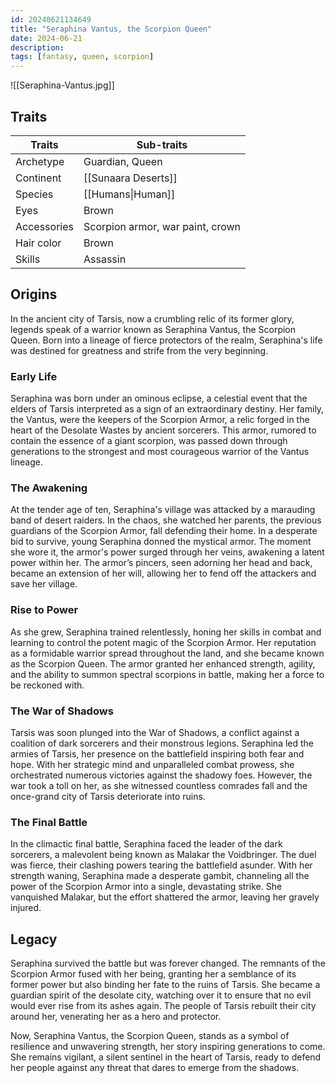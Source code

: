 ```yaml
---
id: 20240621134649
title: "Seraphina Vantus, the Scorpion Queen"
date: 2024-06-21
description:
tags: [fantasy, queen, scorpion]
---
```

![[Seraphina-Vantus.jpg]]

## Traits

| Traits      | Sub-traits                       |
| ----------- | -------------------------------- |
| Archetype   | Guardian, Queen                  |
| Continent   | [[Sunaara Deserts]]              |
| Species     | [[Humans\|Human]]                |
| Eyes        | Brown                            |
| Accessories | Scorpion armor, war paint, crown |
| Hair color  | Brown                            |
| Skills      | Assassin                         |

## Origins

In the ancient city of Tarsis, now a crumbling relic of its former glory, legends speak of a warrior known as Seraphina Vantus, the Scorpion Queen. Born into a lineage of fierce protectors of the realm, Seraphina's life was destined for greatness and strife from the very beginning.

### Early Life

Seraphina was born under an ominous eclipse, a celestial event that the elders of Tarsis interpreted as a sign of an extraordinary destiny. Her family, the Vantus, were the keepers of the Scorpion Armor, a relic forged in the heart of the Desolate Wastes by ancient sorcerers. This armor, rumored to contain the essence of a giant scorpion, was passed down through generations to the strongest and most courageous warrior of the Vantus lineage.

### The Awakening

At the tender age of ten, Seraphina's village was attacked by a marauding band of desert raiders. In the chaos, she watched her parents, the previous guardians of the Scorpion Armor, fall defending their home. In a desperate bid to survive, young Seraphina donned the mystical armor. The moment she wore it, the armor's power surged through her veins, awakening a latent power within her. The armor’s pincers, seen adorning her head and back, became an extension of her will, allowing her to fend off the attackers and save her village.

### Rise to Power

As she grew, Seraphina trained relentlessly, honing her skills in combat and learning to control the potent magic of the Scorpion Armor. Her reputation as a formidable warrior spread throughout the land, and she became known as the Scorpion Queen. The armor granted her enhanced strength, agility, and the ability to summon spectral scorpions in battle, making her a force to be reckoned with.

### The War of Shadows

Tarsis was soon plunged into the War of Shadows, a conflict against a coalition of dark sorcerers and their monstrous legions. Seraphina led the armies of Tarsis, her presence on the battlefield inspiring both fear and hope. With her strategic mind and unparalleled combat prowess, she orchestrated numerous victories against the shadowy foes. However, the war took a toll on her, as she witnessed countless comrades fall and the once-grand city of Tarsis deteriorate into ruins.

### The Final Battle

In the climactic final battle, Seraphina faced the leader of the dark sorcerers, a malevolent being known as Malakar the Voidbringer. The duel was fierce, their clashing powers tearing the battlefield asunder. With her strength waning, Seraphina made a desperate gambit, channeling all the power of the Scorpion Armor into a single, devastating strike. She vanquished Malakar, but the effort shattered the armor, leaving her gravely injured.

## Legacy

Seraphina survived the battle but was forever changed. The remnants of the Scorpion Armor fused with her being, granting her a semblance of its former power but also binding her fate to the ruins of Tarsis. She became a guardian spirit of the desolate city, watching over it to ensure that no evil would ever rise from its ashes again. The people of Tarsis rebuilt their city around her, venerating her as a hero and protector.

Now, Seraphina Vantus, the Scorpion Queen, stands as a symbol of resilience and unwavering strength, her story inspiring generations to come. She remains vigilant, a silent sentinel in the heart of Tarsis, ready to defend her people against any threat that dares to emerge from the shadows.